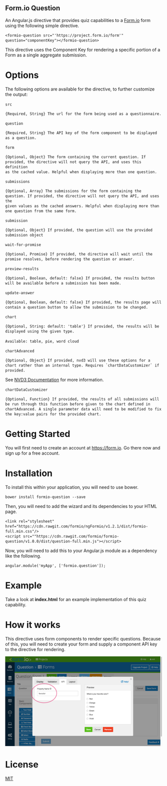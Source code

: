 Form.io Question
---------------------
An Angular.js directive that provides quiz capabilities to a [Form.io](https://form.io) form using the following simple directive.

```
<formio-question src="'https://project.form.io/form'" question="componentKey"></formio-question>
```

This directive uses the Component Key for rendering a specific portion of a Form as a single aggregate submission.

Options
==================

The following options are available for the directive, to further customize the output:

`src`

    {Required, String} The url for the form being used as a questionnaire.

`question`

    {Required, String} The API key of the form component to be displayed as a question.

`form`

    {Optional, Object} The form containing the current question. If provided, the directive will not query the API, and uses this definition
    as the cached value. Helpful when displaying more than one question.

`submissions`

    {Optional, Array} The submissions for the form containing the question. If provided, the directive will not query the API, and uses the
    given values as the cached answers. Helpful when displaying more than one question from the same form.

`submission`

    {Optional, Object} If provided, the question will use the provided submission object

`wait-for-promise`

    {Optional, Promise} If provided, the directive will wait until the promise resolves, before rendering the question or answer.

`preview-results`

    {Optional, Boolean, default: false} If provided, the results button will be available before a submission has been made.

`update-answer`

    {Optional, Boolean, default: false} If provided, the results page will contain a question button to allow the submission to be changed.

`chart`

    {Optional, String: default: 'table'} If provided, the results will be displayed using the given type.

    Available: table, pie, word cloud

`chartAdvanced`

    {Optional, Object} If provided, nvd3 will use these options for a chart rather than an internal type. Requires `chartDataCustomizer` if provided.
  See [NVD3 Documentation](http://krispo.github.io/angular-nvd3/#/) for more information.

`chartDataCustomizer`

    {Optional, Function} If provided, the results of all submissions will be run through this function before given to the chart defined in
    chartAdvanced. A single parameter data will need to be modified to fix the key:value pairs for the provided chart.

Getting Started
===================
You will first need to create an account at https://form.io. Go there now and sign up for a free account.

Installation
====================
To install this within your application, you will need to use bower.

```
bower install formio-question --save
```

Then, you will need to add the wizard and its dependencies to your HTML page.

```
<link rel="stylesheet" href="https://cdn.rawgit.com/formio/ngFormio/v1.2.1/dist/formio-full.min.css"/>
<script src=""https://cdn.rawgit.com/formio/formio-question/v1.0.0/dist/question-full.min.js"></script>
```

Now, you will need to add this to your Angular.js module as a dependency like the following.

```
angular.module('myApp', ['formio.question']);
```

Example
================
Take a look at **index.html** for an example implementation of this quiz capability.

How it works
================
This directive uses form components to render specific questions. Because of this, you will need to create your form
and supply a component API key to the directive for rendering.

![](./demo.png)

License
================
[MIT](./LICENSE.md)
